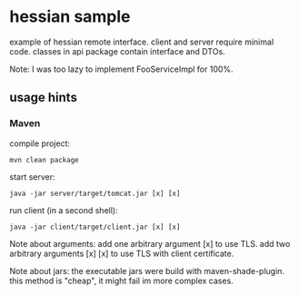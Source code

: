 # hessian sample

example of hessian remote interface. client and server require minimal code.
classes in api package contain interface and DTOs.

Note: I was too lazy to implement FooServiceImpl for 100%.

## usage hints

### Maven

compile project:
```
mvn clean package
```

start server:
```
java -jar server/target/tomcat.jar [x] [x]
```

run client (in a second shell):
```
java -jar client/target/client.jar [x] [x]
```

Note about arguments:
add one arbitrary argument [x] to use TLS.
add two arbitrary arguments [x] [x] to use TLS with client certificate.

Note about jars:
the executable jars were build with maven-shade-plugin. this method is "cheap", it might fail im more complex cases.


